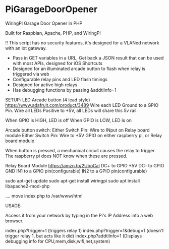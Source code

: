 # PiGarageDoorOpener
WiringPi Garage Door Opener in PHP

Built for Raspbian, Apache, PHP, and WiringPi

!! This script has no security features, it's designed for a VLANed network with an iot gateway.

- Pass in GET variables in a URL, Get back a JSON result that can be used with most APIs, designed for iOS Shortcuts
- Designed for an illuminated arcade button to flash when relay is triggered via web
- Configurable relay pins and LED flash timings
- Designed for active high relays
- Has debugging functions by passing &addtlInfo=1

SETUP:
LED Arcade button (4 lead style) https://www.adafruit.com/product/3489
Wire each LED Ground to a GPIO Pin.
Wire all LEDs Positive to +5V, all LEDs will share this 5v rail.

When GPIO is HIGH, LED is off
When GPIO is LOW, LED is on

Arcade button switch:
Either Switch Pin: Wire to INput on Relay board module
Either Switch Pin: Wire to +5V GPIO on either raspberry pi, or Relay board module

When button is pressed, a mechanical circuit causes the relay to trigger. The raspberry pi does NOT know when these are pressed.

Relay Board Module https://amzn.to/2UboCal
DC+ to GPIO +5V
DC- to GPIO GND
IN1 to a GPIO pin(configurable)
IN2 to a GPIO pin(configurable)

sudo apt-get update
sudo apt-get install wiringpi
sudo apt install libapache2-mod-php

....
move index.php to /var/www/html


USAGE:

Access it from your network by typing in the Pi's IP Address into a web browser.

index.php?trigger=1 (triggers relay 1)
index.php?trigger=1&debug=1 (doesn't trigger relay 1, but acts like it did)
index.php?addtlInfo=1 (Displays debugging info for CPU,mem,disk,wifi,net,system)


